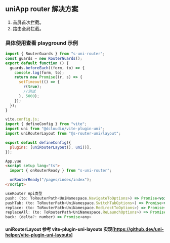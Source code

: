 ## uniApp router 解决方案

1. 首屏首次拦截。
2. 路由全局拦截。

### 具体使用查看 playground 示例

```javascript
import { RouterGuards } from "s-uni-router";
const guards = new RouterGuards();
export default function () {
  guards.beforeEach((form, to) => {
    console.log(form, to);
    return new Promise((r, s) => {
      setTimeout(() => {
        r(true);
        //测试
      }, 5000);
    });
  });
}
```

```javascript
vite.config.js;
import { defineConfig } from "vite";
import uni from "@dcloudio/vite-plugin-uni";
import uniRouterLayout from "@s-router-uni/layout";

export default defineConfig({
  plugins: [uniRouterLayout(), uni()],
});
```

```html
App.vue
<script setup lang="ts">
  import { onRouterReady } from "s-uni-router";

  onRouterReady("/pages/index/index");
</script>
```

```javascript
useRouter Api类型
push: (to: ToRouterPath<UniNamespace.NavigateToOptions>) => Promise<void> | undefined
pushTab: (to: ToRouterPath<UniNamespace.SwitchTabOptions>) => Promise<void> | undefined
replace: (to: ToRouterPath<UniNamespace.RedirectToOptions>) => Promise<void> | undefined
replaceAll: (to: ToRouterPath<UniNamespace.ReLaunchOptions>) => Promise<void> | undefined
back: (delta?: number) => Promise<any>
```

#### uniRouterLayout 参考 vite-plugin-uni-layouts 实现[https://github.dev/uni-helper/vite-plugin-uni-layouts]
